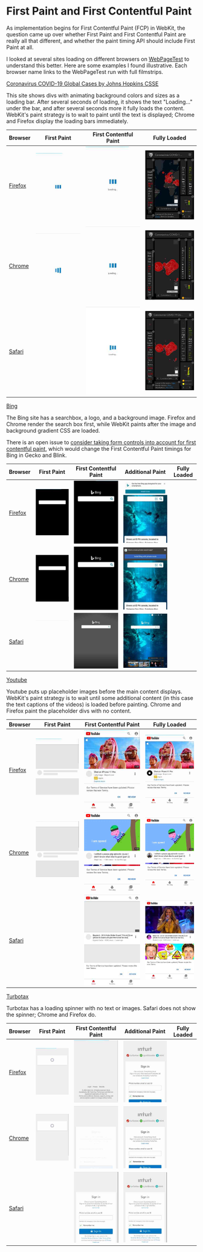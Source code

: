 # First Paint and First Contentful Paint
As implementation begins for First Contentful Paint (FCP) in WebKit, the question came up over whether First Paint and First Contentful Paint are really all that different, and whether the paint timing API should include First Paint at all.

I looked at several sites loading on different browsers on [WebPageTest](https://webpagetest.org/) to understand this better. Here are some examples I found illustrative. Each browser name links to the WebPageTest run with full filmstrips.

[Coronavirus COVID-19 Global Cases by Johns Hopkins CSSE](https://gisanddata.maps.arcgis.com/apps/opsdashboard/index.html#/bda7594740fd40299423467b48e9ecf6)

This site shows divs with animating background colors and sizes as a loading bar. After several seconds of loading, it shows the text "Loading..." under the bar, and after several seconds more it fully loads the content. WebKit's paint strategy is to wait to paint until the text is displayed; Chrome and Firefox display the loading bars immediately.

| Browser | First Paint | First Contentful Paint | Fully Loaded |
| ------- | ----------- | ---------------------- | ------------ |
| [Firefox](https://webpagetest.org/video/compare.php?tests=200304_BN_8fb0fe6f852598cc30ff2b05ed5a22d9-r:1-c:0) | ![](gisanddata_gecko_fp.jpg) | ![](gisanddata_gecko_fcp.jpg) | ![](gisanddata_gecko_loaded.jpg)
| [Chrome](https://webpagetest.org/video/compare.php?tests=200303_XW_1f8d5fa19588c719ae35f461edf479cb-r:1-c:0) | ![](gisanddata_blink_fp.jpg) | ![](gisanddata_blink_fcp.jpg) | ![](gisanddata_blink_loaded.jpg)
| [Safari](https://webpagetest.org/video/compare.php?tests=200303_MM_0b34f8c18da60496d352db2492356676-r:1-c:0) |  | ![](gisanddata_webkit_fp.jpg) | ![](gisanddata_webkit_loaded.jpg)

[Bing](https://www.bing.com)

The Bing site has a searchbox, a logo, and a background image. Firefox and Chrome render the search box first, while WebKit paints after the image and background gradient CSS are loaded.

There is an open issue to [consider taking form controls into account for first contentful paint](https://github.com/w3c/paint-timing/issues/52), which would change the First Contentful Paint timings for Bing in Gecko and Blink.

| Browser | First Paint | First Contentful Paint | Additional Paint | Fully Loaded |
| ------- | ----------- | ---------------------- | ---------------- | ------------ |
| [Firefox](https://webpagetest.org/video/compare.php?tests=200304_N8_9e8622e847c7c64d6680e799b3d2ec89-r:1-c:0) | ![](bing_gecko_fp.jpg) | ![](bing_gecko_fcp.jpg) | ![](bing_gecko_loaded.jpg)
| [Chrome](https://webpagetest.org/video/compare.php?tests=200304_TB_20acead7a8ddbb8dae82728dcfcb639a-r:3-c:0) | ![](bing_blink_fp.jpg) | ![](bing_blink_fcp.jpg) | ![](bing_blink_loaded.jpg)
| [Safari](https://webpagetest.org/video/compare.php?tests=200304_Q4_2739057c4482239d2888364f9545338c-r:1-c:0) | ![](bing_width_placeholder.jpg) | ![](bing_webkit_fcp.jpg) | ![](bing_webkit_loaded.jpg)

[Youtube](https://m.youtube.com)

Youtube puts up placeholder images before the main content displays. WebKit's paint strategy is to wait until some additional content (in this case the text captions of the videos) is loaded before painting. Chrome and Firefox paint the placeholder divs with no content.

| Browser | First Paint | First Contentful Paint | Fully Loaded |
| ------- | ----------- | ---------------------- | ------------ |
| [Firefox](https://webpagetest.org/video/compare.php?tests=200304_RE_873b0b6b175af4dfef7c95f2afe19903-r:1-c:0) | ![](youtube_gecko_fp.jpg) | ![](youtube_gecko_fcp.jpg) | ![](youtube_gecko_loaded.jpg)
| [Chrome](https://www.webpagetest.org/video/compare.php?tests=200303_HC_d1bf1bc0f4c39a0c23c728ac35dae40d-r:1-c:0) | ![](youtube_blink_fp.jpg) | ![](youtube_blink_fcp.jpg) | ![](youtube_blink_loaded.jpg)
| [Safari](https://webpagetest.org/video/compare.php?tests=200303_WA_2eaa85a6ef7972dd2d49b26fb668a68d-r:1-c:0) |  | ![](youtube_webkit_fp.jpg) | ![](youtube_webkit_loaded.jpg)

[Turbotax](https://myturbotax.intuit.com)

Turbotax has a loading spinner with no text or images. Safari does not show the spinner; Chrome and Firefox do.

| Browser | First Paint | First Contentful Paint | Additional Paint | Fully Loaded |
| ------- | ----------- | ---------------------- | ---------------- | ------------ |
| [Firefox](https://webpagetest.org/video/compare.php?tests=200304_ZM_736347ffc03de991c029189f5404affc-r:1-c:0) | ![](turbotax_gecko_fp.jpg) | ![](turbotax_gecko_fcp.jpg) | ![](turbotax_gecko_loaded.jpg)
| [Chrome](https://webpagetest.org/video/compare.php?tests=200304_6S_2e7a067b9116ca73f2400204853a4d5b-r:1-c:0) | ![](turbotax_blink_fp.jpg) | ![](turbotax_blink_fcp.jpg) | ![](turbotax_blink_loaded.jpg)
| [Safari](https://webpagetest.org/video/compare.php?tests=200304_XC_a1c22eda813311006493df274515f76b-r:1-c:0) |  | ![](turbotax_webkit_fcp.jpg) | ![](turbotax_webkit_loaded.jpg)
